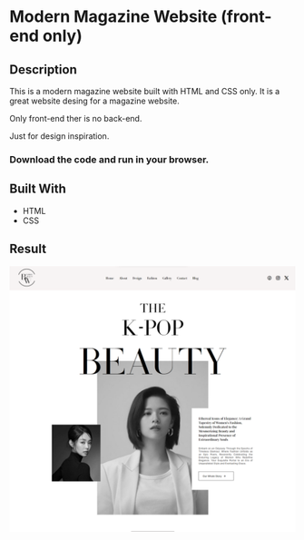 # Modern Magazine Website (front-end only)

## Description

This is a modern magazine website built with HTML and CSS only. It is a great website desing for a magazine website.

Only front-end ther is no back-end.

Just for design inspiration.

### Download the code and run in your browser.

## Built With

- HTML
- CSS


## Result 

![screenshot](./imgs/output%20img.png)


